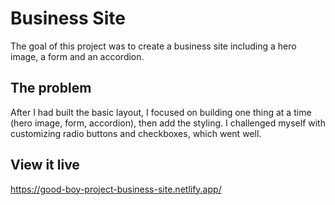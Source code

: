 # Business Site

The goal of this project was to create a business site including a hero image, a form and an accordion.

## The problem

After I had built the basic layout, I focused on building one thing at a time (hero image, form, accordion), then add the styling. I challenged myself with customizing radio buttons and checkboxes, which went well.

## View it live

https://good-boy-project-business-site.netlify.app/
